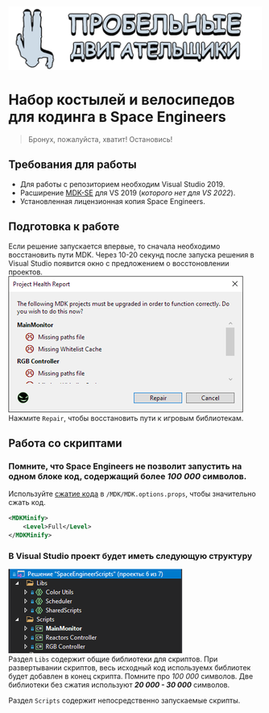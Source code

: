 ![Cursed Logo](/Assets/CursedLogo.png)  
# Набор костылей и велосипедов для кодинга в Space Engineers
> Бронух, пожалуйста, хватит! Остановись!

## Требования для работы
- Для работы с репозиторием необходим Visual Studio 2019.
- Расширение [MDK-SE](https://github.com/malware-dev/MDK-SE) для VS 2019 (_которого нет для VS 2022_).
- Установленная лицензионная копия Space Engineers.

## Подготовка к работе
Если решение запускается впервые, то сначала необходимо восстановить пути MDK. Через 10-20 секунд после запуска решения в Visual Studio появится окно с предложением о восстоновлении проектов.
![Сообщение MDK](/Assets/RepairMessage.png)  
Нажмите `Repair`, чтобы восстановить пути к игровым библиотекам.

## Работа со скриптами
### Помните, что Space Engineers не позволит запустить на одном блоке код, содержащий более **_100 000_** символов.  
Используйте [сжатие кода](https://github.com/malware-dev/MDK-SE/wiki/The-Minifier) в `/MDK/MDK.options.props`, чтобы значительно сжать код.
```xml
<MDKMinify>
    <Level>Full</Level>
</MDKMinify>
```

### В Visual Studio проект будет иметь следующую структуру
![Структура](/Assets/Structure.png)  
Раздел `Libs` содержит общие библиотеки для скриптов. При развертывании скриптов, весь исходный код используемх библиотек будет добавлен в конец скрипта. Помните про _100 000_ символов. Две библиотеки без сжатия используют **_20 000 - 30 000_** символов.  
  
Раздел `Scripts` содержит непосредственно запускаемые скрипты.
